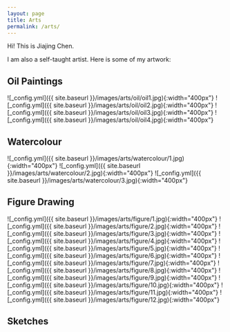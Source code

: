 ```yaml
---
layout: page
title: Arts
permalink: /arts/
---
```


Hi! This is Jiajing Chen.


I am also a self-taught artist. Here is some of my artwork:


## Oil Paintings

![_config.yml]({{ site.baseurl }}/images/arts/oil/oil1.jpg){:width="400px"}
![_config.yml]({{ site.baseurl }}/images/arts/oil/oil2.jpg){:width="400px"}
![_config.yml]({{ site.baseurl }}/images/arts/oil/oil3.jpg){:width="400px"}
![_config.yml]({{ site.baseurl }}/images/arts/oil/oil4.jpg){:width="400px"}

## Watercolour
![_config.yml]({{ site.baseurl }}/images/arts/watercolour/1.jpg){:width="400px"}
![_config.yml]({{ site.baseurl }}/images/arts/watercolour/2.jpg){:width="400px"}
![_config.yml]({{ site.baseurl }}/images/arts/watercolour/3.jpg){:width="400px"}


## Figure Drawing
![_config.yml]({{ site.baseurl }}/images/arts/figure/1.jpg){:width="400px"}
![_config.yml]({{ site.baseurl }}/images/arts/figure/2.jpg){:width="400px"}
![_config.yml]({{ site.baseurl }}/images/arts/figure/3.jpg){:width="400px"}
![_config.yml]({{ site.baseurl }}/images/arts/figure/4.jpg){:width="400px"}
![_config.yml]({{ site.baseurl }}/images/arts/figure/5.jpg){:width="400px"}
![_config.yml]({{ site.baseurl }}/images/arts/figure/6.jpg){:width="400px"}
![_config.yml]({{ site.baseurl }}/images/arts/figure/7.jpg){:width="400px"}
![_config.yml]({{ site.baseurl }}/images/arts/figure/8.jpg){:width="400px"}
![_config.yml]({{ site.baseurl }}/images/arts/figure/9.jpg){:width="400px"}
![_config.yml]({{ site.baseurl }}/images/arts/figure/10.jpg){:width="400px"}
![_config.yml]({{ site.baseurl }}/images/arts/figure/11.jpg){:width="400px"}
![_config.yml]({{ site.baseurl }}/images/arts/figure/12.jpg){:width="400px"}


## Sketches


